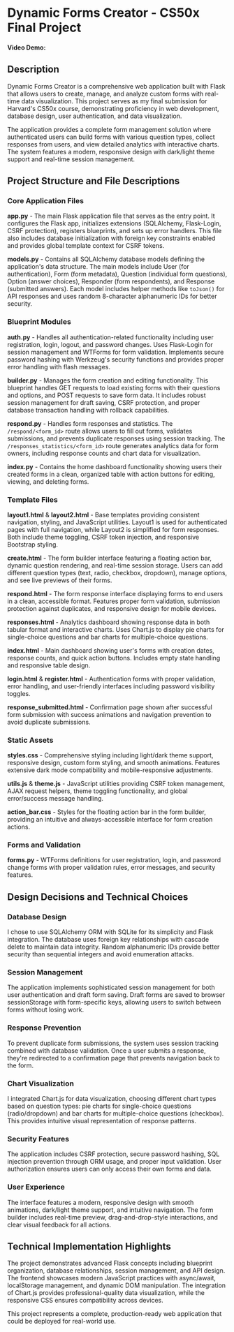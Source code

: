 # Dynamic Forms Creator - CS50x Final Project
#### Video Demo: <URL HERE>

## Description

Dynamic Forms Creator is a comprehensive web application built with Flask that allows users to create, manage, and analyze custom forms with real-time data visualization. This project serves as my final submission for Harvard's CS50x course, demonstrating proficiency in web development, database design, user authentication, and data visualization.

The application provides a complete form management solution where authenticated users can build forms with various question types, collect responses from users, and view detailed analytics with interactive charts. The system features a modern, responsive design with dark/light theme support and real-time session management.

## Project Structure and File Descriptions

### Core Application Files

**app.py** - The main Flask application file that serves as the entry point. It configures the Flask app, initializes extensions (SQLAlchemy, Flask-Login, CSRF protection), registers blueprints, and sets up error handlers. This file also includes database initialization with foreign key constraints enabled and provides global template context for CSRF tokens.

**models.py** - Contains all SQLAlchemy database models defining the application's data structure. The main models include User (for authentication), Form (form metadata), Question (individual form questions), Option (answer choices), Responder (form respondents), and Response (submitted answers). Each model includes helper methods like `toJson()` for API responses and uses random 8-character alphanumeric IDs for better security.

### Blueprint Modules

**auth.py** - Handles all authentication-related functionality including user registration, login, logout, and password changes. Uses Flask-Login for session management and WTForms for form validation. Implements secure password hashing with Werkzeug's security functions and provides proper error handling with flash messages.

**builder.py** - Manages the form creation and editing functionality. This blueprint handles GET requests to load existing forms with their questions and options, and POST requests to save form data. It includes robust session management for draft saving, CSRF protection, and proper database transaction handling with rollback capabilities.

**respond.py** - Handles form responses and statistics. The `/respond/<form_id>` route allows users to fill out forms, validates submissions, and prevents duplicate responses using session tracking. The `/responses_statistics/<form_id>` route generates analytics data for form owners, including response counts and chart data for visualization.

**index.py** - Contains the home dashboard functionality showing users their created forms in a clean, organized table with action buttons for editing, viewing, and deleting forms.

### Template Files

**layout1.html** & **layout2.html** - Base templates providing consistent navigation, styling, and JavaScript utilities. Layout1 is used for authenticated pages with full navigation, while Layout2 is simplified for form responses. Both include theme toggling, CSRF token injection, and responsive Bootstrap styling.

**create.html** - The form builder interface featuring a floating action bar, dynamic question rendering, and real-time session storage. Users can add different question types (text, radio, checkbox, dropdown), manage options, and see live previews of their forms.

**respond.html** - The form response interface displaying forms to end users in a clean, accessible format. Features proper form validation, submission protection against duplicates, and responsive design for mobile devices.

**responses.html** - Analytics dashboard showing response data in both tabular format and interactive charts. Uses Chart.js to display pie charts for single-choice questions and bar charts for multiple-choice questions.

**index.html** - Main dashboard showing user's forms with creation dates, response counts, and quick action buttons. Includes empty state handling and responsive table design.

**login.html** & **register.html** - Authentication forms with proper validation, error handling, and user-friendly interfaces including password visibility toggles.

**response_submitted.html** - Confirmation page shown after successful form submission with success animations and navigation prevention to avoid duplicate submissions.

### Static Assets

**styles.css** - Comprehensive styling including light/dark theme support, responsive design, custom form styling, and smooth animations. Features extensive dark mode compatibility and mobile-responsive adjustments.

**utils.js** & **theme.js** - JavaScript utilities providing CSRF token management, AJAX request helpers, theme toggling functionality, and global error/success message handling.

**action_bar.css** - Styles for the floating action bar in the form builder, providing an intuitive and always-accessible interface for form creation actions.

### Forms and Validation

**forms.py** - WTForms definitions for user registration, login, and password change forms with proper validation rules, error messages, and security features.

## Design Decisions and Technical Choices

### Database Design
I chose to use SQLAlchemy ORM with SQLite for its simplicity and Flask integration. The database uses foreign key relationships with cascade delete to maintain data integrity. Random alphanumeric IDs provide better security than sequential integers and avoid enumeration attacks.

### Session Management
The application implements sophisticated session management for both user authentication and draft form saving. Draft forms are saved to browser sessionStorage with form-specific keys, allowing users to switch between forms without losing work.

### Response Prevention
To prevent duplicate form submissions, the system uses session tracking combined with database validation. Once a user submits a response, they're redirected to a confirmation page that prevents navigation back to the form.

### Chart Visualization
I integrated Chart.js for data visualization, choosing different chart types based on question types: pie charts for single-choice questions (radio/dropdown) and bar charts for multiple-choice questions (checkbox). This provides intuitive visual representation of response patterns.

### Security Features
The application includes CSRF protection, secure password hashing, SQL injection prevention through ORM usage, and proper input validation. User authorization ensures users can only access their own forms and data.

### User Experience
The interface features a modern, responsive design with smooth animations, dark/light theme support, and intuitive navigation. The form builder includes real-time preview, drag-and-drop-style interactions, and clear visual feedback for all actions.

## Technical Implementation Highlights

The project demonstrates advanced Flask concepts including blueprint organization, database relationships, session management, and API design. The frontend showcases modern JavaScript practices with async/await, localStorage management, and dynamic DOM manipulation. The integration of Chart.js provides professional-quality data visualization, while the responsive CSS ensures compatibility across devices.

This project represents a complete, production-ready web application that could be deployed for real-world use.
